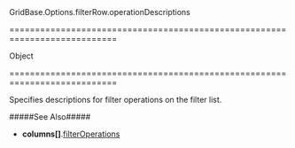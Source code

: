 <!--id-->GridBase.Options.filterRow.operationDescriptions<!--/id-->
===========================================================================
<!--type-->Object<!--/type-->
===========================================================================

<!--shortDescription-->
Specifies descriptions for filter operations on the filter list.
<!--/shortDescription-->

<!--fullDescription-->
#####See Also#####
- **columns[]**.[filterOperations]({basewidgetpath}/Configuration/columns/#filterOperations)
<!--/fullDescription-->